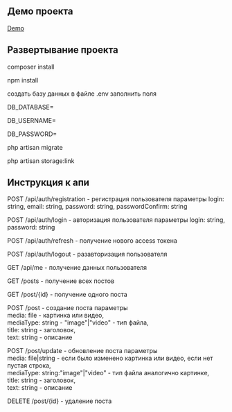 ## Демо проекта
<a href="http://vhost281471.ispsite.ru/" target="_blank">Demo</a>


## Развертывание проекта
<p>composer install</p>
<p>npm install</p>
<p>создать базу данных в файле .env заполнить поля</p>
<p>DB_DATABASE=</p>
<p>DB_USERNAME=</p>
<p>DB_PASSWORD=</p>

<p>php artisan migrate</p>
<p>php artisan storage:link</p>


## Инструкция к апи

<p>POST /api/auth/registration - регистрация пользователя <span color="red">параметры</span> login: string, email: string, password: string, passwordConfirm: string<p/>
<p>POST /api/auth/login - авторизация пользователя <span color="red">параметры</span> login: string, password: string<p/>
<p>POST /api/auth/refresh - получение нового access токена<p/>
<p>POST /api/auth/logout - разавторизация пользователя<p/>
<p>GET /api/me - получение данных пользователя<p/>
<p>GET /posts - получение всех постов<p/>
<p>GET /post/{id} - получение одного поста<p/>
<p>POST /post - создание поста параметры <br/>media: file - картинка или видео,<br/>mediaType: string - "image"|"video" - тип файла,<br/>title: string - заголовок,<br/>text: string - описание<p/>
<p>POST /post/update - обновление поста параметры <br/>media: file|string - если было изменено картинка или видео, если нет пустая строка,<br/>mediaType: string:"image"|"video" - тип файла аналогично картинке,<br/>title: string - заголовок,<br/>text: string - описание<p/>
<p>DELETE /post/{id} - удаление поста<p/>

